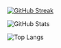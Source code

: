 [![GitHub Streak](https://github-readme-streak-stats.herokuapp.com/?user=TippieCodes)](https://git.io/streak-stats)

<!--START_SECTION:waka-->
<!--END_SECTION:waka-->

![GitHub Stats](https://github-readme-stats.vercel.app/api?username=TippieCodes&show_icons=true&theme=radical&count_private=true)

![Top Langs](https://github-readme-stats.vercel.app/api/top-langs/?username=TippieCodes&theme=radical)
